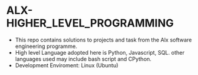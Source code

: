 # ALX-HIGHER_LEVEL_PROGRAMMING
* This repo contains solutions to projects and task from the Alx software engineering programme.
* High level Language adopted here is Python, Javascript, SQL. other languages used may include bash script and CPython.
* Development Enviroment: Linux (Ubuntu)

